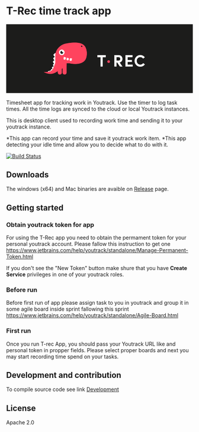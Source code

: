 # T-Rec time track app 

![T-rec image](./src/assets/dino.png)

Timesheet app for tracking work in Youtrack. Use the timer to log task times. All the time logs are synced to the cloud or local Youtrack instances.

This is desktop client used to recording work time and sending it to your youtrack instance.

*This app can record your time and save it youtrack work item.
*This app detecting your idle time and allow you to decide what to do with it.

[![Build Status](https://travis-ci.org/kleder/timetracker.svg?branch=master)](https://travis-ci.org/kleder/timetracker)

## Downloads 
The windows (x64) and Mac binaries are avaible on [Release](https://github.com/kleder/timetracker/releases) page.

## Getting started

### Obtain youtrack token for app 

For using the T-Rec app you need to obtain the permament token for your personal youtrack account. Please fallow this instruction to get one https://www.jetbrains.com/help/youtrack/standalone/Manage-Permanent-Token.html

If you don't see the "New Token" button make shure that you have **Create Service** privileges in one of your youtrack roles.  

### Before run

Before first run of app please assign task to you in youtrack and group it in some agile board inside sprint fallowing this sprint https://www.jetbrains.com/help/youtrack/standalone/Agile-Board.html

### First run

Once you run T-rec App, you should pass your Youtrack URL like  and personal token in propper fields.
Please select proper boards and next you may start recording time spend on your tasks.

## Development and contribution
To compile source code see link
 [Development](docs/readme.md)

## License
Apache 2.0
